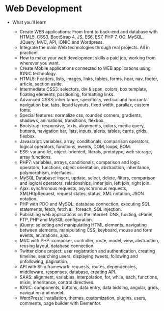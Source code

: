 # Web Development 

- What you’ll learn

  - Create WEB applications: From front to back-end and database with HTML5, CSS3, BootStrap 4, JS, ES6, ES7, PHP 7, OO, MySQL, JQuery, MVC, API, IONIC and Wordpress.
  - Integrate the main Web technologies through real projects. All in practice!
  - How to make your web development skills a paid job, working from wherever you want.
  - Create Mobile applications connected to WEB applications using IONIC technology.
  - HTML5: headers, lists, images, links, tables, forms, hear, nav, footer, article, section aside.
  - Intermediate CSS3: selectors, div & span, colors, box template, floating elements, positioning, formatting links.
  - Advanced CSS3: inheritance, specificity, vertical and horizontal navigation bar, tabs, liquid layouts, fixed width, parallax, custom fonts.
  - Special features: normalize css, rounded corners, gradients, shadows, animations, transitions, flexbox.
  - Bootstrap: responsive, texts, alignments, colors, media query, buttons, navigation bar, lists, inputs, alerts, tables, cards, grids, flexbox.
  - Javascript: variables, array, conditionals, comparison operators, logical operators, functions, events, DOM, loops, BOM.
  - ES6: var and let, object-oriented, literals, prototype, web storage, array functions.
  - PHP7: variables, arrays, conditionals, comparison and logic operators, functions, object orientation, abstraction, inheritance, polymorphism, interfaces.
  - MySQL Database: insert, update, select, delete, filters, comparison and logical operators, relationships, inner join, left join, right join.
  - Ajax: synchronous requests, asynchronous requests, XMLHttpRequest, request states, status, XML notation, JSON notation.
  - PHP with PDO and MySQL: database connection, executing SQL statements, fetch, fetch all, foreach, SQL injection.
  - Publishing web applications on the Internet: DNS, hosting, cPanel, FTP, PHP and MySQL configuration.
  - jQuery: selecting and manipulating HTML elements, navigating between elements, manipulating CSS, keyboard, mouse and form events, animations, ajax..
  - MVC with PHP: composer, controller, route, model, view, abstraction, reusing layout, database connection.
  - Twitter clone project: user registration and authentication, creating timeline, searching users, displaying tweets, following and unfollowing, pagination.
  - API with Slim framework: requests, routes, dependencies, middleware, responses, database, creating API.
  - SAAS: alignment, variables, interpolation, for, while, each, functions, mixin, inheritance, control directives.
  - IONIC: components, buttons, data entry, data bidding, angular, grids, navigation and model.
  - WordPress: installation, themes, customization, plugins, users, comments, page builder with Elementor.
